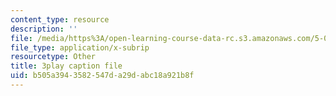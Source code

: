 ```yaml
---
content_type: resource
description: ''
file: /media/https%3A/open-learning-course-data-rc.s3.amazonaws.com/5-07sc-biological-chemistry-i-fall-2013/b505a3943582547da29dabc18a921b8f_XmS9DYHQHi0.vtt
file_type: application/x-subrip
resourcetype: Other
title: 3play caption file
uid: b505a394-3582-547d-a29d-abc18a921b8f
---
```

